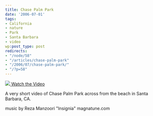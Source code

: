 ```yaml
---
title: Chase Palm Park
date: '2006-07-01'
tags:
- California
- nature
- Park
- Santa Barbara
- video
wp:post_type: post
redirects:
- "/node/58"
- "/articles/chase-palm-park"
- "/2006/07/chase-palm-park/"
- "/?p=58"
---
```


  [ ![](http://blip.tv/uploadedFiles/Bensheldon-ChasePalmPark769.jpeg) ](http://blip.tv/file/get/Bensheldon-ChasePalmPark377.mp4?source=3)
[Watch the Video](http://blip.tv/file/get/Bensheldon-ChasePalmPark377.mp4?source=3)

A very short video of Chase Palm Park across from the beach in Santa Barbara, CA.

music by Reza Manzoori
"Insignia"
magnatune.com
